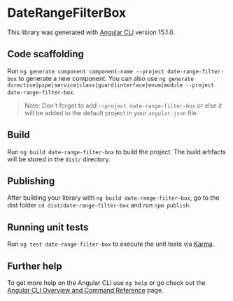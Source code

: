 # DateRangeFilterBox

This library was generated with [Angular CLI](https://github.com/angular/angular-cli) version 15.1.0.

## Code scaffolding

Run `ng generate component component-name --project date-range-filter-box` to generate a new component. You can also use `ng generate directive|pipe|service|class|guard|interface|enum|module --project date-range-filter-box`.
> Note: Don't forget to add `--project date-range-filter-box` or else it will be added to the default project in your `angular.json` file. 

## Build

Run `ng build date-range-filter-box` to build the project. The build artifacts will be stored in the `dist/` directory.

## Publishing

After building your library with `ng build date-range-filter-box`, go to the dist folder `cd dist/date-range-filter-box` and run `npm publish`.

## Running unit tests

Run `ng test date-range-filter-box` to execute the unit tests via [Karma](https://karma-runner.github.io).

## Further help

To get more help on the Angular CLI use `ng help` or go check out the [Angular CLI Overview and Command Reference](https://angular.io/cli) page.
